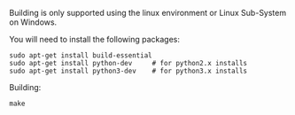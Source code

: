 
Building is only supported using the linux environment or Linux Sub-System on Windows.

You will need to install the following packages:

    sudo apt-get install build-essential
    sudo apt-get install python-dev     # for python2.x installs
    sudo apt-get install python3-dev    # for python3.x installs

Building:

    make
